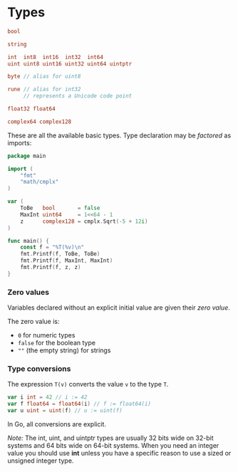 # Types

```go
bool

string

int  int8  int16  int32  int64
uint uint8 uint16 uint32 uint64 uintptr

byte // alias for uint8

rune // alias for int32
     // represents a Unicode code point

float32 float64

complex64 complex128
```

These are all the available basic types. Type declaration may be *factored* as imports:

```go
package main

import (
	"fmt"
	"math/cmplx"
)

var (
	ToBe   bool       = false
	MaxInt uint64     = 1<<64 - 1
	z      complex128 = cmplx.Sqrt(-5 + 12i)
)

func main() {
	const f = "%T(%v)\n"
	fmt.Printf(f, ToBe, ToBe)
	fmt.Printf(f, MaxInt, MaxInt)
	fmt.Printf(f, z, z)
}
```

### Zero values

Variables declared without an explicit initial value are given their *zero value*.

The zero value is:

* `0` for numeric types
* `false` for the boolean type
* `""` (the empty string) for strings

### Type conversions

The expression `T(v)` converts the value `v` to the type `T`.

```go
var i int = 42 // i := 42
var f float64 = float64(i) // f := float64(i)
var u uint = uint(f) // u := uint(f)
```

In Go, all conversions are explicit.

*Note:*
The int, uint, and uintptr types are usually 32 bits wide on 32-bit systems and 64 bits wide on 64-bit systems. When you need an integer value you should use **int** unless you have a specific reason to use a sized or unsigned integer type.
